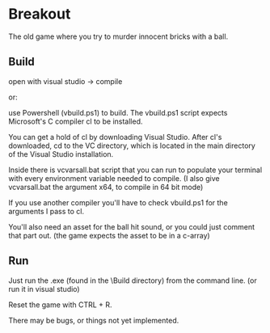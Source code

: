 # Breakout

The old game where you try to murder innocent bricks with a ball.


## Build

open with visual studio -> compile

or:

use Powershell (vbuild.ps1) to build.
The vbuild.ps1 script expects Microsoft's C compiler cl to be installed.

You can get a hold of cl by downloading Visual Studio.
After cl's downloaded, cd to the VC directory, which is located in the
main directory of the Visual Studio installation.

Inside there is vcvarsall.bat script that you can run to populate your
terminal with every environment variable needed to compile.
(I also give vcvarsall.bat the argument x64, to compile in 64 bit mode)

If you use another compiler you'll have to check vbuild.ps1 for the
arguments I pass to cl.

You'll also need an asset for the ball hit sound, or you could just comment that part out.
(the game expects the asset to be in a c-array)

## Run

Just run the .exe (found in the \Build directory) from the command line.
(or run it in visual studio)

Reset the game with CTRL + R.

There may be bugs, or things not yet implemented.
